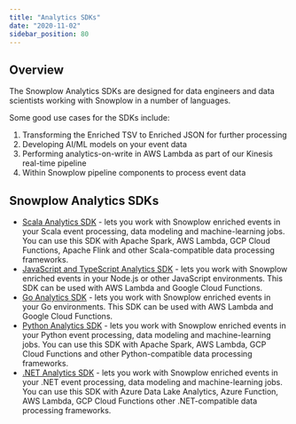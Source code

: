 ```yaml
---
title: "Analytics SDKs"
date: "2020-11-02"
sidebar_position: 80
---
```


## Overview

The Snowplow Analytics SDKs are designed for data engineers and data scientists working with Snowplow in a number of languages.

Some good use cases for the SDKs include:

1. Transforming the Enriched TSV to Enriched JSON for further processing
2. Developing AI/ML models on your event data
3. Performing analytics-on-write in AWS Lambda as part of our Kinesis real-time pipeline
4. Within Snowplow pipeline components to process event data

## Snowplow Analytics SDKs

- [Scala Analytics SDK](/docs/analytics-sdk-scala/) - lets you work with Snowplow enriched events in your Scala event processing, data modeling and machine-learning jobs. You can use this SDK with Apache Spark, AWS Lambda, GCP Cloud Functions, Apache Flink and other Scala-compatible data processing frameworks.
- [JavaScript and TypeScript Analytics SDK](/docs/modeling-your-data/analytics-sdk/analytics-sdk-javascript/) - lets you work with Snowplow enriched events in your Node.js or other JavaScript environments. This SDK can be used with AWS Lambda and Google Cloud Functions.
- [Go Analytics SDK](/docs/modeling-your-data/analytics-sdk/analytics-sdk-go/) - lets you work with Snowplow enriched events in your Go environments. This SDK can be used with AWS Lambda and Google Cloud Functions.
- [Python Analytics SDK](/docs/analytics-sdk-python/) - lets you work with Snowplow enriched events in your Python event processing, data modeling and machine-learning jobs. You can use this SDK with Apache Spark, AWS Lambda, GCP Cloud Functions and other Python-compatible data processing frameworks.
- [.NET Analytics SDK](/docs/analytics-sdk-net/) - lets you work with Snowplow enriched events in your .NET event processing, data modeling and machine-learning jobs. You can use this SDK with Azure Data Lake Analytics, Azure Function, AWS Lambda, GCP Cloud Functions other .NET-compatible data processing frameworks.

